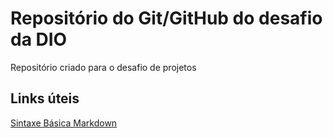# Repositório do Git/GitHub do desafio da DIO
Repositório criado para o desafio de projetos

## Links úteis
[Sintaxe Básica Markdown](https://www.markdownguide.org/basic-syntax/)

